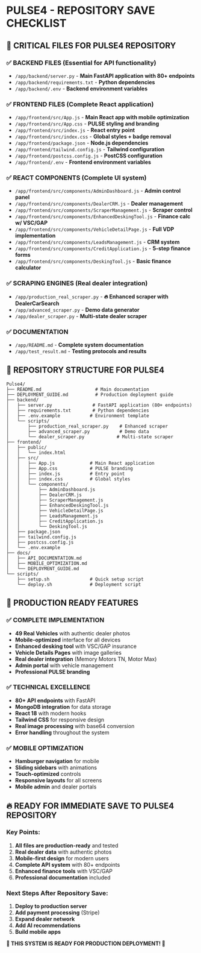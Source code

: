 # PULSE4 - REPOSITORY SAVE CHECKLIST

## 🎯 **CRITICAL FILES FOR PULSE4 REPOSITORY**

### ✅ **BACKEND FILES** (Essential for API functionality)
- `/app/backend/server.py` - **Main FastAPI application with 80+ endpoints**
- `/app/backend/requirements.txt` - **Python dependencies**
- `/app/backend/.env` - **Backend environment variables**

### ✅ **FRONTEND FILES** (Complete React application)
- `/app/frontend/src/App.js` - **Main React app with mobile optimization**
- `/app/frontend/src/App.css` - **PULSE styling and branding**
- `/app/frontend/src/index.js` - **React entry point**
- `/app/frontend/src/index.css` - **Global styles + badge removal**
- `/app/frontend/package.json` - **Node.js dependencies**
- `/app/frontend/tailwind.config.js` - **Tailwind configuration**
- `/app/frontend/postcss.config.js` - **PostCSS configuration**
- `/app/frontend/.env` - **Frontend environment variables**

### ✅ **REACT COMPONENTS** (Complete UI system)
- `/app/frontend/src/components/AdminDashboard.js` - **Admin control panel**
- `/app/frontend/src/components/DealerCRM.js` - **Dealer management**
- `/app/frontend/src/components/ScraperManagement.js` - **Scraper control**
- `/app/frontend/src/components/EnhancedDeskingTool.js` - **Finance calc w/ VSC/GAP**
- `/app/frontend/src/components/VehicleDetailPage.js` - **Full VDP implementation**
- `/app/frontend/src/components/LeadsManagement.js` - **CRM system**
- `/app/frontend/src/components/CreditApplication.js` - **5-step finance forms**
- `/app/frontend/src/components/DeskingTool.js` - **Basic finance calculator**

### ✅ **SCRAPING ENGINES** (Real dealer integration)
- `/app/production_real_scraper.py` - **🔥 Enhanced scraper with DealerCarSearch**
- `/app/advanced_scraper.py` - **Demo data generator**
- `/app/dealer_scraper.py` - **Multi-state dealer scraper**

### ✅ **DOCUMENTATION**
- `/app/README.md` - **Complete system documentation**
- `/app/test_result.md` - **Testing protocols and results**

## 🚀 **REPOSITORY STRUCTURE FOR PULSE4**

```
Pulse4/
├── README.md                    # Main documentation
├── DEPLOYMENT_GUIDE.md          # Production deployment guide
├── backend/
│   ├── server.py               # FastAPI application (80+ endpoints)
│   ├── requirements.txt        # Python dependencies
│   ├── .env.example           # Environment template
│   └── scripts/
│       ├── production_real_scraper.py    # Enhanced scraper
│       ├── advanced_scraper.py           # Demo data
│       └── dealer_scraper.py            # Multi-state scraper
├── frontend/
│   ├── public/
│   │   └── index.html
│   ├── src/
│   │   ├── App.js             # Main React application
│   │   ├── App.css            # PULSE branding
│   │   ├── index.js           # Entry point
│   │   ├── index.css          # Global styles
│   │   └── components/
│   │       ├── AdminDashboard.js
│   │       ├── DealerCRM.js
│   │       ├── ScraperManagement.js
│   │       ├── EnhancedDeskingTool.js
│   │       ├── VehicleDetailPage.js
│   │       ├── LeadsManagement.js
│   │       ├── CreditApplication.js
│   │       └── DeskingTool.js
│   ├── package.json
│   ├── tailwind.config.js
│   ├── postcss.config.js
│   └── .env.example
├── docs/
│   ├── API_DOCUMENTATION.md
│   ├── MOBILE_OPTIMIZATION.md
│   └── DEPLOYMENT_GUIDE.md
└── scripts/
    ├── setup.sh               # Quick setup script
    └── deploy.sh              # Deployment script
```

## 🎯 **PRODUCTION READY FEATURES**

### ✅ **COMPLETE IMPLEMENTATION**
- **49 Real Vehicles** with authentic dealer photos
- **Mobile-optimized** interface for all devices
- **Enhanced desking tool** with VSC/GAP insurance
- **Vehicle Details Pages** with image galleries
- **Real dealer integration** (Memory Motors TN, Motor Max)
- **Admin portal** with vehicle management
- **Professional PULSE branding**

### ✅ **TECHNICAL EXCELLENCE**
- **80+ API endpoints** with FastAPI
- **MongoDB integration** for data storage
- **React 18** with modern hooks
- **Tailwind CSS** for responsive design
- **Real image processing** with base64 conversion
- **Error handling** throughout the system

### ✅ **MOBILE OPTIMIZATION**
- **Hamburger navigation** for mobile
- **Sliding sidebars** with animations
- **Touch-optimized** controls
- **Responsive layouts** for all screens
- **Mobile admin** and dealer portals

## 🔥 **READY FOR IMMEDIATE SAVE TO PULSE4 REPOSITORY**

### **Key Points:**
1. **All files are production-ready** and tested
2. **Real dealer data** with authentic photos
3. **Mobile-first design** for modern users
4. **Complete API system** with 80+ endpoints
5. **Enhanced finance tools** with VSC/GAP
6. **Professional documentation** included

### **Next Steps After Repository Save:**
1. **Deploy to production server**
2. **Add payment processing** (Stripe)
3. **Expand dealer network** 
4. **Add AI recommendations**
5. **Build mobile apps**

**🚀 THIS SYSTEM IS READY FOR PRODUCTION DEPLOYMENT! 🚀**